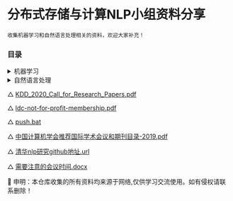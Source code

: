 # 分布式存储与计算NLP小组资料分享
    收集机器学习和自然语言处理相关的资料，欢迎大家补充！

### 目录
<details>
<summary>机器学习</summary>

- [机器学习](./机器学习)
<details>
<summary>ppt</summary>

- [ppt](./机器学习/ppt)
- [【华为云人工智能大赛·垃圾分类挑战杯】决赛答辩视频&PPT.txt](./机器学习/ppt/【华为云人工智能大赛·垃圾分类挑战杯】决赛答辩视频&PPT.txt)
</details>

<details>
<summary>书籍</summary>

- [书籍](./机器学习/书籍)
- [A神经网络与深度学习.pdf](./机器学习/书籍/A神经网络与深度学习.pdf)
- [B机器学习(西瓜书)_周志华-中文-2016.pdf](./机器学习/书籍/B机器学习(西瓜书)_周志华-中文-2016.pdf)
- [B模式识别和机器学习PRML_伯克利教授中文翻译版.pdf](./机器学习/书籍/B模式识别和机器学习PRML_伯克利教授中文翻译版.pdf)
- [Complex-Valued Neural Networks_ Theories and Applications - Akira Hirose - Google Books_files](./机器学习/书籍/Complex-Valued%20Neural%20Networks_%20Theories%20and%20Applications%20-%20Akira%20Hirose%20-%20Google%20Books_files)
	- [analytics.js.下载](./机器学习/书籍/Complex-Valued%20Neural%20Networks_%20Theories%20and%20Applications%20-%20Akira%20Hirose%20-%20Google%20Books_files/analytics.js.下载)
	- [cb=gapi.loaded_0](./机器学习/书籍/Complex-Valued%20Neural%20Networks_%20Theories%20and%20Applications%20-%20Akira%20Hirose%20-%20Google%20Books_files/cb=gapi.loaded_0)
	- [cleardot.gif](./机器学习/书籍/Complex-Valued%20Neural%20Networks_%20Theories%20and%20Applications%20-%20Akira%20Hirose%20-%20Google%20Books_files/cleardot.gif)
	- [close_x.gif](./机器学习/书籍/Complex-Valued%20Neural%20Networks_%20Theories%20and%20Applications%20-%20Akira%20Hirose%20-%20Google%20Books_files/close_x.gif)
	- [content](./机器学习/书籍/Complex-Valued%20Neural%20Networks_%20Theories%20and%20Applications%20-%20Akira%20Hirose%20-%20Google%20Books_files/content)
	- [content(1)](./机器学习/书籍/Complex-Valued%20Neural%20Networks_%20Theories%20and%20Applications%20-%20Akira%20Hirose%20-%20Google%20Books_files/content(1))
	- [content(2)](./机器学习/书籍/Complex-Valued%20Neural%20Networks_%20Theories%20and%20Applications%20-%20Akira%20Hirose%20-%20Google%20Books_files/content(2))
	- [content(3)](./机器学习/书籍/Complex-Valued%20Neural%20Networks_%20Theories%20and%20Applications%20-%20Akira%20Hirose%20-%20Google%20Books_files/content(3))
	- [dn.js.下载](./机器学习/书籍/Complex-Valued%20Neural%20Networks_%20Theories%20and%20Applications%20-%20Akira%20Hirose%20-%20Google%20Books_files/dn.js.下载)
	- [f.txt](./机器学习/书籍/Complex-Valued%20Neural%20Networks_%20Theories%20and%20Applications%20-%20Akira%20Hirose%20-%20Google%20Books_files/f.txt)
	- [h0jUdXj3ki9M0gSDaiSbaMN8UiFPhzyE0l_wYdSvGb4.js.下载](./机器学习/书籍/Complex-Valued%20Neural%20Networks_%20Theories%20and%20Applications%20-%20Akira%20Hirose%20-%20Google%20Books_files/h0jUdXj3ki9M0gSDaiSbaMN8UiFPhzyE0l_wYdSvGb4.js.下载)
	- [imgad](./机器学习/书籍/Complex-Valued%20Neural%20Networks_%20Theories%20and%20Applications%20-%20Akira%20Hirose%20-%20Google%20Books_files/imgad)
	- [kl_viewport_kennedy_full_bundle.css](./机器学习/书籍/Complex-Valued%20Neural%20Networks_%20Theories%20and%20Applications%20-%20Akira%20Hirose%20-%20Google%20Books_files/kl_viewport_kennedy_full_bundle.css)
	- [rs=AA2YrTvjqamKWIq_Engs19vht44Rke970A](./机器学习/书籍/Complex-Valued%20Neural%20Networks_%20Theories%20and%20Applications%20-%20Akira%20Hirose%20-%20Google%20Books_files/rs=AA2YrTvjqamKWIq_Engs19vht44Rke970A)
- [MLY-zh-cn.pdf](./机器学习/书籍/MLY-zh-cn.pdf)
</details>

<details>
<summary>论文</summary>

- [论文](./机器学习/论文)
- [gcn](./机器学习/论文/gcn)
	- [图卷积ppt.pdf](./机器学习/论文/gcn/图卷积ppt.pdf)
	- [第一代gcn.pdf](./机器学习/论文/gcn/第一代gcn.pdf)
	- [第一代gcn的应用.pdf](./机器学习/论文/gcn/第一代gcn的应用.pdf)
	- [第三代gcn.pdf](./机器学习/论文/gcn/第三代gcn.pdf)
	- [第二代gcn.pdf](./机器学习/论文/gcn/第二代gcn.pdf)
- [ICLR、ICML相关论文](./机器学习/论文/ICLR、ICML相关论文)
	- [CCL2019最佳](./机器学习/论文/ICLR、ICML相关论文/CCL2019最佳)
	- [ICLR2019](./机器学习/论文/ICLR、ICML相关论文/ICLR2019)
	- [ICML2019](./机器学习/论文/ICLR、ICML相关论文/ICML2019)
- [wassertein距离](./机器学习/论文/wassertein距离)
	- [Opt.pdf](./机器学习/论文/wassertein距离/Opt.pdf)
	- [从Wasserstein距离、对偶理论到WGAN - 科学空间_Scientific Spaces_files](./机器学习/论文/wassertein距离/从Wasserstein距离、对偶理论到WGAN%20-%20科学空间_Scientific%20Spaces_files)
- [傅里叶与AI](./机器学习/论文/傅里叶与AI)
	- [2006_-_A_spectral_analysis_of_function_composition.pdf](./机器学习/论文/傅里叶与AI/2006_-_A_spectral_analysis_of_function_composition.pdf)
- [新建文件夹](./机器学习/论文/新建文件夹)
- [新建文件夹 (2)](./机器学习/论文/新建文件夹%20(2))
- [核方法](./机器学习/论文/核方法)
	- [CCA](./机器学习/论文/核方法/CCA)
- [模型融合](./机器学习/论文/模型融合)
	- [Distilling the Knowledge in a Neural Network.pdf](./机器学习/论文/模型融合/Distilling%20the%20Knowledge%20in%20a%20Neural%20Network.pdf)
- [水文（增强信心）](./机器学习/论文/水文（增强信心）)
	- [envent detection without tagger.pdf](./机器学习/论文/水文（增强信心）/envent%20detection%20without%20tagger.pdf)
	- [Wei_Building_Detail-Sensitive_Semantic_Segmentation_Networks_With_Polynomial_Pooling_CVPR_2019_paper.pdf](./机器学习/论文/水文（增强信心）/Wei_Building_Detail-Sensitive_Semantic_Segmentation_Networks_With_Polynomial_Pooling_CVPR_2019_paper.pdf)
- [玄学](./机器学习/论文/玄学)
	- [iclr2019.docx](./机器学习/论文/玄学/iclr2019.docx)
- [生成式](./机器学习/论文/生成式)
	- [2c08e95382ff57877dd41672f4dedae7057262c0.svg](./机器学习/论文/生成式/2c08e95382ff57877dd41672f4dedae7057262c0.svg)
	- [Convolution_of_spiky_function_with_box2.gif](./机器学习/论文/生成式/Convolution_of_spiky_function_with_box2.gif)
	- [gan.pdf](./机器学习/论文/生成式/gan.pdf)
	- [gan与半监督.pdf](./机器学习/论文/生成式/gan与半监督.pdf)
	- [gumbel.url](./机器学习/论文/生成式/gumbel.url)
	- [Open Domain Event Extraction Using Neural Latent V.docx](./机器学习/论文/生成式/Open%20Domain%20Event%20Extraction%20Using%20Neural%20Latent%20V.docx)
	- [vae tutioal.pdf](./机器学习/论文/生成式/vae%20tutioal.pdf)
	- [vae tutioal_translate.pdf](./机器学习/论文/生成式/vae%20tutioal_translate.pdf)
	- [vae原文.pdf](./机器学习/论文/生成式/vae原文.pdf)
	- [复值生成网络.pdf](./机器学习/论文/生成式/复值生成网络.pdf)
- [网络部件或训练策略](./机器学习/论文/网络部件或训练策略)
	- [B batch-normalization.pdf](./机器学习/论文/网络部件或训练策略/B%20batch-normalization.pdf)
	- [C mixup数据增强.pdf](./机器学习/论文/网络部件或训练策略/C%20mixup数据增强.pdf)
	- [C 余弦退火热启动.pdf](./机器学习/论文/网络部件或训练策略/C%20余弦退火热启动.pdf)
	- [label—smoothing.pdf](./机器学习/论文/网络部件或训练策略/label—smoothing.pdf)
	- [mixup.pdf](./机器学习/论文/网络部件或训练策略/mixup.pdf)
- [胶囊网络](./机器学习/论文/胶囊网络)
	- [胶囊网络.pdf](./机器学习/论文/胶囊网络/胶囊网络.pdf)
	- [胶囊网络笔记.docx](./机器学习/论文/胶囊网络/胶囊网络笔记.docx)
- [计算机视觉模型](./机器学习/论文/计算机视觉模型)
	- [A effcientnet.pdf](./机器学习/论文/计算机视觉模型/A%20effcientnet.pdf)
	- [C 残差网络.pdf](./机器学习/论文/计算机视觉模型/C%20残差网络.pdf)
	- [Convolutional_Block_Attention_Module.pdf](./机器学习/论文/计算机视觉模型/Convolutional_Block_Attention_Module.pdf)
	- [resnext-instragram-wsl.pdf](./机器学习/论文/计算机视觉模型/resnext-instragram-wsl.pdf)
	- [Squeeze-and-Excitation Networks.pdf](./机器学习/论文/计算机视觉模型/Squeeze-and-Excitation%20Networks.pdf)
- [降维](./机器学习/论文/降维)
	- [2276-stochastic-neighbor-embedding.pdf](./机器学习/论文/降维/2276-stochastic-neighbor-embedding.pdf)
	- [链接.txt](./机器学习/论文/降维/链接.txt)
</details>

</details>

<details>
<summary>自然语言处理</summary>

- [自然语言处理](./自然语言处理)
<details>
<summary>书籍</summary>

- [书籍](./自然语言处理/书籍)
- [edbook_oct162019.pdf](./自然语言处理/书籍/edbook_oct162019.pdf)
- [speech and language processing.pdf](./自然语言处理/书籍/speech%20and%20language%20processing.pdf)
- [Speech and Language Processingch9.pdf](./自然语言处理/书籍/Speech%20and%20Language%20Processingch9.pdf)
</details>

<details>
<summary>论文</summary>

- [论文](./自然语言处理/论文)
- [A网络模型](./自然语言处理/论文/A网络模型)
	- [A Attention is all your need.pdf](./自然语言处理/论文/A网络模型/A%20Attention%20is%20all%20your%20need.pdf)
	- [A BERT.pdf](./自然语言处理/论文/A网络模型/A%20BERT.pdf)
	- [A roberta.pdf](./自然语言处理/论文/A网络模型/A%20roberta.pdf)
	- [B ELECTRA PPT.pdf](./自然语言处理/论文/A网络模型/B%20ELECTRA%20PPT.pdf)
	- [B ELECTRA.pdf](./自然语言处理/论文/A网络模型/B%20ELECTRA.pdf)
	- [B ELMO.pdf](./自然语言处理/论文/A网络模型/B%20ELMO.pdf)
	- [B seq2seq.pdf](./自然语言处理/论文/A网络模型/B%20seq2seq.pdf)
	- [B xlnet.pdf](./自然语言处理/论文/A网络模型/B%20xlnet.pdf)
	- [BERT.pdf](./自然语言处理/论文/A网络模型/BERT.pdf)
	- [C cnm.pdf](./自然语言处理/论文/A网络模型/C%20cnm.pdf)
	- [freelb.docx](./自然语言处理/论文/A网络模型/freelb.docx)
	- [freelb_roberta.pdf](./自然语言处理/论文/A网络模型/freelb_roberta.pdf)
	- [gpt2.pdf](./自然语言处理/论文/A网络模型/gpt2.pdf)
	- [t5.pdf](./自然语言处理/论文/A网络模型/t5.pdf)
	- [tinybert bert与蒸馏学习.pdf](./自然语言处理/论文/A网络模型/tinybert%20bert与蒸馏学习.pdf)
	- [~$freelb.docx](./自然语言处理/论文/A网络模型/~$freelb.docx)
	- [~$预训练模型总结.docx](./自然语言处理/论文/A网络模型/~$预训练模型总结.docx)
	- [深度预训练模型总结.docx](./自然语言处理/论文/A网络模型/深度预训练模型总结.docx)
- [B多任务学习类](./自然语言处理/论文/B多任务学习类)
	- [A Emotion-Cause Pair Extraction.pdf](./自然语言处理/论文/B多任务学习类/A%20Emotion-Cause%20Pair%20Extraction.pdf)
	- [AnInteractiveMulti-TaskLearningNetworkforEnd-to-End Aspect-BasedSentimentAnalysis.pdf](./自然语言处理/论文/B多任务学习类/AnInteractiveMulti-TaskLearningNetworkforEnd-to-End%20Aspect-BasedSentimentAnalysis.pdf)
	- [B AdversarialTransferLearningforChineseNamedEntityRecognition withSelf-AttentionMechanism.pdf](./自然语言处理/论文/B多任务学习类/B%20AdversarialTransferLearningforChineseNamedEntityRecognition%20withSelf-AttentionMechanism.pdf)
	- [B CommonSense QA.pdf](./自然语言处理/论文/B多任务学习类/B%20CommonSense%20QA.pdf)
	- [B 海量多语言迁移学习.pdf](./自然语言处理/论文/B多任务学习类/B%20海量多语言迁移学习.pdf)
	- [HierarchicalFeatureFusionNetwork withLocalandGlobalPerspectivesforMultimodalAffectiveComputing.pdf](./自然语言处理/论文/B多任务学习类/HierarchicalFeatureFusionNetwork%20withLocalandGlobalPerspectivesforMultimodalAffectiveComputing.pdf)
	- [Label-awareDoubleTransferLearningforCross-Specialty MedicalNamedEntityRecognition.pdf](./自然语言处理/论文/B多任务学习类/Label-awareDoubleTransferLearningforCross-Specialty%20MedicalNamedEntityRecognition.pdf)
	- [MELD A Multimodal Multi-Party Dataset.pdf](./自然语言处理/论文/B多任务学习类/MELD%20A%20Multimodal%20Multi-Party%20Dataset.pdf)
	- [Multi-Task Learning for Coherence Modeling.pdf](./自然语言处理/论文/B多任务学习类/Multi-Task%20Learning%20for%20Coherence%20Modeling.pdf)
	- [Multi-Task Networks With Universe, Group, and Task Feature Learning.pdf](./自然语言处理/论文/B多任务学习类/Multi-Task%20Networks%20With%20Universe,%20Group,%20and%20Task%20Feature%20Learning.pdf)
	- [Multimodal and Multi-view Models for Emotion Recognition.pdf](./自然语言处理/论文/B多任务学习类/Multimodal%20and%20Multi-view%20Models%20for%20Emotion%20Recognition.pdf)
- [Cnlp基础](./自然语言处理/论文/Cnlp基础)
	- [A Lightweight Recurrent Network for Sequence Modeling.pdf](./自然语言处理/论文/Cnlp基础/A%20Lightweight%20Recurrent%20Network%20for%20Sequence%20Modeling.pdf)
	- [A ORDERED NEURONS.pdf](./自然语言处理/论文/Cnlp基础/A%20ORDERED%20NEURONS.pdf)
	- [A修复训练与推断的误差.pdf](./自然语言处理/论文/Cnlp基础/A修复训练与推断的误差.pdf)
	- [C auto phrase.pdf](./自然语言处理/论文/Cnlp基础/C%20auto%20phrase.pdf)
	- [C Weneedtotalkaboutstandardsplits.pdf](./自然语言处理/论文/Cnlp基础/C%20Weneedtotalkaboutstandardsplits.pdf)
	- [C 远程监督.pdf](./自然语言处理/论文/Cnlp基础/C%20远程监督.pdf)
	- [Classification and Clustering of Arguments with.pdf](./自然语言处理/论文/Cnlp基础/Classification%20and%20Clustering%20of%20Arguments%20with.pdf)
	- [深度学习中分词对中文是否重要.pdf](./自然语言处理/论文/Cnlp基础/深度学习中分词对中文是否重要.pdf)
- [C事件检测](./自然语言处理/论文/C事件检测)
	- [a survey of event extraction from text.pdf](./自然语言处理/论文/C事件检测/a%20survey%20of%20event%20extraction%20from%20text.pdf)
	- [a survey of event extraction from text_1_22_translate.pdf](./自然语言处理/论文/C事件检测/a%20survey%20of%20event%20extraction%20from%20text_1_22_translate.pdf)
	- [ACL论文笔记](./自然语言处理/论文/C事件检测/ACL论文笔记)
	- [docuemnt level ee](./自然语言处理/论文/C事件检测/docuemnt%20level%20ee)
	- [gan与事件检测](./自然语言处理/论文/C事件检测/gan与事件检测)
	- [gcn ee](./自然语言处理/论文/C事件检测/gcn%20ee)
	- [Idea king.docx](./自然语言处理/论文/C事件检测/Idea%20king.docx)
	- [joint ee](./自然语言处理/论文/C事件检测/joint%20ee)
	- [Naacl2019事件检测论文.md](./自然语言处理/论文/C事件检测/Naacl2019事件检测论文.md)
	- [vae事件检测](./自然语言处理/论文/C事件检测/vae事件检测)
	- [ZSL](./自然语言处理/论文/C事件检测/ZSL)
	- [~$ea king.docx](./自然语言处理/论文/C事件检测/~$ea%20king.docx)
	- [~$HMEAE.docx](./自然语言处理/论文/C事件检测/~$HMEAE.docx)
	- [~$检测通用笔记.doc](./自然语言处理/论文/C事件检测/~$检测通用笔记.doc)
	- [事件检测数据集](./自然语言处理/论文/C事件检测/事件检测数据集)
	- [事件检测通用笔记.doc](./自然语言处理/论文/C事件检测/事件检测通用笔记.doc)
	- [多任务学习](./自然语言处理/论文/C事件检测/多任务学习)
	- [多语言学习](./自然语言处理/论文/C事件检测/多语言学习)
	- [常用靶子（经典模型）](./自然语言处理/论文/C事件检测/常用靶子（经典模型）)
	- [损失函数与训练方法或trick](./自然语言处理/论文/C事件检测/损失函数与训练方法或trick)
	- [新建文件夹](./自然语言处理/论文/C事件检测/新建文件夹)
	- [注意力（模块注意力）](./自然语言处理/论文/C事件检测/注意力（模块注意力）)
	- [深度学习或pooling改善](./自然语言处理/论文/C事件检测/深度学习或pooling改善)
	- [表征类.docx](./自然语言处理/论文/C事件检测/表征类.docx)
	- [预训练模型事件生成](./自然语言处理/论文/C事件检测/预训练模型事件生成)
	- [预训练模型用于事件生成与检测](./自然语言处理/论文/C事件检测/预训练模型用于事件生成与检测)
- [GAN与nlp](./自然语言处理/论文/GAN与nlp)
	- [DistillingDiscriminationandGeneralizationKnowledgeforEvent Detectionvia ∆-RepresentationLearning.pdf](./自然语言处理/论文/GAN与nlp/DistillingDiscriminationandGeneralizationKnowledgeforEvent%20Detectionvia%20∆-RepresentationLearning.pdf)
- [LDA](./自然语言处理/论文/LDA)
	- [A Hybrid Document Feature Extraction Method Using Latent Dirichlet Allocation and Word2Vec(2016).pdf](./自然语言处理/论文/LDA/A%20Hybrid%20Document%20Feature%20Extraction%20Method%20Using%20Latent%20Dirichlet%20Allocation%20and%20Word2Vec(2016).pdf)
	- [An improved ant algorithm with LDA-based representation for text document clustering(2017).pdf](./自然语言处理/论文/LDA/An%20improved%20ant%20algorithm%20with%20LDA-based%20representation%20for%20text%20document%20clustering(2017).pdf)
	- [AUTOENCODING VARIATIONAL INFERENCE FOR TOPIC MODELS.pdf](./自然语言处理/论文/LDA/AUTOENCODING%20VARIATIONAL%20INFERENCE%20FOR%20TOPIC%20MODELS.pdf)
	- [CitationLDA++_An Extension of LDA for Discovering Topics in Document Network(2018).pdf](./自然语言处理/论文/LDA/CitationLDA++_An%20Extension%20of%20LDA%20for%20Discovering%20Topics%20in%20Document%20Network(2018).pdf)
	- [Clustering with Probabilistic Topic Models on Arabic Texts(2016).pdf](./自然语言处理/论文/LDA/Clustering%20with%20Probabilistic%20Topic%20Models%20on%20Arabic%20Texts(2016).pdf)
	- [Fast Collapsed Gibbs Sampling For Latent Dirichlet Allocation(KDD,2008).pdf](./自然语言处理/论文/LDA/Fast%20Collapsed%20Gibbs%20Sampling%20For%20Latent%20Dirichlet%20Allocation(KDD,2008).pdf)
	- [Latent Dirichlet Allocation.pdf](./自然语言处理/论文/LDA/Latent%20Dirichlet%20Allocation.pdf)
	- [LDA Meets Word2Vec_A Novel Model for Academic Abstract Clustering(2018).pdf](./自然语言处理/论文/LDA/LDA%20Meets%20Word2Vec_A%20Novel%20Model%20for%20Academic%20Abstract%20Clustering(2018).pdf)
	- [LDA.lnk](./自然语言处理/论文/LDA/LDA.lnk)
	- [Learning to Classify Short and Sparse Text Web with Hidden Topics from Large-scale Data Collections(2008).pdf](./自然语言处理/论文/LDA/Learning%20to%20Classify%20Short%20and%20Sparse%20Text%20Web%20with%20Hidden%20Topics%20from%20Large-scale%20Data%20Collections(2008).pdf)
	- [MPI-OpenMP hybrid parallel inference for Latent Dirichlet Allocation(2011).pdf](./自然语言处理/论文/LDA/MPI-OpenMP%20hybrid%20parallel%20inference%20for%20Latent%20Dirichlet%20Allocation(2011).pdf)
	- [notes](./自然语言处理/论文/LDA/notes)
	- [refs of [An improved ant algorithm...]](./自然语言处理/论文/LDA/refs%20of%20[An%20improved%20ant%20algorithm...])
	- [Streaming-LDA_A Copula-based Approach to Modeling Topic Dependencies in Document Streams(KDD,2016).pdf](./自然语言处理/论文/LDA/Streaming-LDA_A%20Copula-based%20Approach%20to%20Modeling%20Topic%20Dependencies%20in%20Document%20Streams(KDD,2016).pdf)
- [text2sql](./自然语言处理/论文/text2sql)
	- [text2sql.pdf](./自然语言处理/论文/text2sql/text2sql.pdf)
- [主题模型](./自然语言处理/论文/主题模型)
	- [AUTOENCODING VARIATIONAL INFERENCE FOR TOPIC MODELS.pdf](./自然语言处理/论文/主题模型/AUTOENCODING%20VARIATIONAL%20INFERENCE%20FOR%20TOPIC%20MODELS.pdf)
- [多粒度与非常规粒度策略](./自然语言处理/论文/多粒度与非常规粒度策略)
	- [Exact Hard Monotonic Attention for Character-Level Transduction.pdf](./自然语言处理/论文/多粒度与非常规粒度策略/Exact%20Hard%20Monotonic%20Attention%20for%20Character-Level%20Transduction.pdf)
	- [Multi-Grained Named Entity Recognition.pdf](./自然语言处理/论文/多粒度与非常规粒度策略/Multi-Grained%20Named%20Entity%20Recognition.pdf)
	- [NeuralFine-GrainedEntityTypeClassiﬁcation withHierarchy-AwareLoss.pdf](./自然语言处理/论文/多粒度与非常规粒度策略/NeuralFine-GrainedEntityTypeClassiﬁcation%20withHierarchy-AwareLoss.pdf)
- [奇招](./自然语言处理/论文/奇招)
	- [beam serch RNNG.pdf](./自然语言处理/论文/奇招/beam%20serch%20RNNG.pdf)
	- [ChID A Large-scale Chinese IDiom Dataset for Cloze Test.pdf](./自然语言处理/论文/奇招/ChID%20A%20Large-scale%20Chinese%20IDiom%20Dataset%20for%20Cloze%20Test.pdf)
	- [cnm.pdf](./自然语言处理/论文/奇招/cnm.pdf)
	- [Cost-sensitiveRegularizationforLabelConfusion-awareEventDetection.pdf](./自然语言处理/论文/奇招/Cost-sensitiveRegularizationforLabelConfusion-awareEventDetection.pdf)
	- [Improved Zero-shot Neural Machine Translation.pdf](./自然语言处理/论文/奇招/Improved%20Zero-shot%20Neural%20Machine%20Translation.pdf)
	- [Is Attention Interpretable.pdf](./自然语言处理/论文/奇招/Is%20Attention%20Interpretable.pdf)
	- [Learning from omission.pdf](./自然语言处理/论文/奇招/Learning%20from%20omission.pdf)
	- [ModelingComparativeColorDescriptions.pdf](./自然语言处理/论文/奇招/ModelingComparativeColorDescriptions.pdf)
	- [对抗学习语义解析.pdf](./自然语言处理/论文/奇招/对抗学习语义解析.pdf)
- [情感分析](./自然语言处理/论文/情感分析)
	- [Emotion-Cause Pair Extraction.pdf](./自然语言处理/论文/情感分析/Emotion-Cause%20Pair%20Extraction.pdf)
	- [Multimodal and Multi-view Models for Emotion Recognition.pdf](./自然语言处理/论文/情感分析/Multimodal%20and%20Multi-view%20Models%20for%20Emotion%20Recognition.pdf)
	- [Open-Domain Targeted Sentiment Analysis.pdf](./自然语言处理/论文/情感分析/Open-Domain%20Targeted%20Sentiment%20Analysis.pdf)
	- [Progressive Self-Supervised Attention Learning for.pdf](./自然语言处理/论文/情感分析/Progressive%20Self-Supervised%20Attention%20Learning%20for.pdf)
	- [Sentiment Tagging with Partial Labels using Modular Architectures.pdf](./自然语言处理/论文/情感分析/Sentiment%20Tagging%20with%20Partial%20Labels%20using%20Modular%20Architectures.pdf)
	- [Transfer Capsule Network for Aspect Level Sentiment Classification.pdf](./自然语言处理/论文/情感分析/Transfer%20Capsule%20Network%20for%20Aspect%20Level%20Sentiment%20Classification.pdf)
- [无监督与生成式](./自然语言处理/论文/无监督与生成式)
	- [B AdversarialTransferLearningforChineseNamedEntityRecognition withSelf-AttentionMechanism.pdf](./自然语言处理/论文/无监督与生成式/B%20AdversarialTransferLearningforChineseNamedEntityRecognition%20withSelf-AttentionMechanism.pdf)
	- [DOER  Dual Cross-Shared RNN for Aspect Term-Polarity Co-Extraction.pdf](./自然语言处理/论文/无监督与生成式/DOER%20%20Dual%20Cross-Shared%20RNN%20for%20Aspect%20Term-Polarity%20Co-Extraction.pdf)
	- [Open-Domain Targeted Sentiment Analysis.pdf](./自然语言处理/论文/无监督与生成式/Open-Domain%20Targeted%20Sentiment%20Analysis.pdf)
	- [Phrase-Based&NeuralUnsupervisedMachineTranslation .pdf](./自然语言处理/论文/无监督与生成式/Phrase-Based&NeuralUnsupervisedMachineTranslation%20.pdf)
- [真实检测](./自然语言处理/论文/真实检测)
	- [ChoosingtheMoreConvincingEvidencewitha SiameseNetwork.pdf](./自然语言处理/论文/真实检测/ChoosingtheMoreConvincingEvidencewitha%20SiameseNetwork.pdf)
- [知识抽取](./自然语言处理/论文/知识抽取)
	- [AJointNamed-EntityRecognizerforHeterogeneousTag-sets UsingaTagHierarchy.pdf](./自然语言处理/论文/知识抽取/AJointNamed-EntityRecognizerforHeterogeneousTag-sets%20UsingaTagHierarchy.pdf)
	- [AttentionGuidedGraphConvolutionalNetworksforRelationExtraction.pdf](./自然语言处理/论文/知识抽取/AttentionGuidedGraphConvolutionalNetworksforRelationExtraction.pdf)
	- [C NER with Eye Movement Information.pdf](./自然语言处理/论文/知识抽取/C%20NER%20with%20Eye%20Movement%20Information.pdf)
	- [C Reliability-aware Dynamic Feature Composition for Name Tagging.pdf](./自然语言处理/论文/知识抽取/C%20Reliability-aware%20Dynamic%20Feature%20Composition%20for%20Name%20Tagging.pdf)
	- [featurecomposition2019.pdf](./自然语言处理/论文/知识抽取/featurecomposition2019.pdf)
	- [NeuralRelationExtractionforKnowledgeBaseEnrichment.pdf](./自然语言处理/论文/知识抽取/NeuralRelationExtractionforKnowledgeBaseEnrichment.pdf)
- [胶囊网络](./自然语言处理/论文/胶囊网络)
</details>

</details>

△ [KDD_2020_Call_for_Research_Papers.pdf](./KDD_2020_Call_for_Research_Papers.pdf)

△ [ldc-not-for-profit-membership.pdf](./ldc-not-for-profit-membership.pdf)

△ [push.bat](./push.bat)

△ [中国计算机学会推荐国际学术会议和期刊目录-2019.pdf](./中国计算机学会推荐国际学术会议和期刊目录-2019.pdf)

△ [清华nlp研究github地址.url](./清华nlp研究github地址.url)

△ [需要注意的会议时间.docx](./需要注意的会议时间.docx)

:book: 申明：本仓库收集的所有资料均来源于网络,仅供学习交流使用。如有侵权请联系删除！